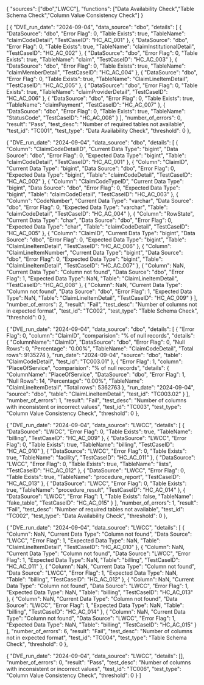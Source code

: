 {
  "sources": ["dbo","LWCC"],
  "functions": ["Data Availability Check","Table Schema Check","Column Value Consistency Check"]
}

[
  {
    "DVE_run_date": "2024-09-04", 
    "data_source": "dbo",
    "details": [
      {
        "DataSource": "dbo",
        "Error Flag": 0,
        "Table Exists": true,
        "TableName": "claimCodeDetail",
        "TestCaseID": "HC_AC_001"
      },
      {
        "DataSource": "dbo",
        "Error Flag": 0,
        "Table Exists": true,
        "TableName": "claimInstitutionalDetail",
        "TestCaseID": "HC_AC_002"
      },
      {
        "DataSource": "dbo",
        "Error Flag": 0,
        "Table Exists": true,
        "TableName": "claim",
        "TestCaseID": "HC_AC_003"
      },
      {
        "DataSource": "dbo",
        "Error Flag": 0,
        "Table Exists": true,
        "TableName": "claimMemberDetail",
        "TestCaseID": "HC_AC_004"
      },
      {
        "DataSource": "dbo",
        "Error Flag": 0,
        "Table Exists": true,
        "TableName": "ClaimLineItemDetail",
        "TestCaseID": "HC_AC_005"
      },
      {
        "DataSource": "dbo",
        "Error Flag": 0,
        "Table Exists": true,
        "TableName": "claimProviderDetail",
        "TestCaseID": "HC_AC_006"
      },
      {
        "DataSource": "dbo",
        "Error Flag": 0,
        "Table Exists": true,
        "TableName": "claimPayment",
        "TestCaseID": "HC_AC_007"
      },
      {
        "DataSource": "dbo",
        "Error Flag": 0,
        "Table Exists": true,
        "TableName": "StatusCode",
        "TestCaseID": "HC_AC_008"
      }
    ],
    "number_of_errors": 0,
    "result": "Pass",
    "test_desc": "Number of required tables not available",
    "test_id": "TC001",
    "test_type": "Data Availability Check",
    "threshold": 0
  },

  {
    "DVE_run_date": "2024-09-04",
    "data_source": "dbo",
    "details": [
      {
        "Column": "ClaimCodeDetailID",
        "Current Data Type": "bigint",
        "Data Source": "dbo",
        "Error Flag": 0,
        "Expected Data Type": "bigint",
        "Table": "claimCodeDetail",
        "TestCaseID": "HC_AC_001"
      },
      {
        "Column": "ClaimID",
        "Current Data Type": "bigint",
        "Data Source": "dbo",
        "Error Flag": 0,
        "Expected Data Type": "bigint",
        "Table": "claimCodeDetail",
        "TestCaseID": "HC_AC_002"
      },
      {
        "Column": "ClaimCodeTypeID",
        "Current Data Type": "bigint",
        "Data Source": "dbo",
        "Error Flag": 0,
        "Expected Data Type": "bigint",
        "Table": "claimCodeDetail",
        "TestCaseID": "HC_AC_003"
      },
      {
        "Column": "CodeNumber",
        "Current Data Type": "varchar",
        "Data Source": "dbo",
        "Error Flag": 0,
        "Expected Data Type": "varchar",
        "Table": "claimCodeDetail",
        "TestCaseID": "HC_AC_004"
      },
      {
        "Column": "RowState",
        "Current Data Type": "char",
        "Data Source": "dbo",
        "Error Flag": 0,
        "Expected Data Type": "char",
        "Table": "claimCodeDetail",
        "TestCaseID": "HC_AC_005"
      },
      {
        "Column": "ClaimID",
        "Current Data Type": "bigint",
        "Data Source": "dbo",
        "Error Flag": 0,
        "Expected Data Type": "bigint",
        "Table": "ClaimLineItemDetail",
        "TestCaseID": "HC_AC_006"
      },
      {
        "Column": "ClaimLineItemNumber",
        "Current Data Type": "bigint",
        "Data Source": "dbo",
        "Error Flag": 0,
        "Expected Data Type": "bigint",
        "Table": "ClaimLineItemDetail",
        "TestCaseID": "HC_AC_007"
      },
      {
        "Column": NaN,
        "Current Data Type": "Column not found",
        "Data Source": "dbo",
        "Error Flag": 1,
        "Expected Data Type": NaN,
        "Table": "ClaimLineItemDetail",
        "TestCaseID": "HC_AC_008"
      },
      {
        "Column": NaN,
        "Current Data Type": "Column not found",
        "Data Source": "dbo",
        "Error Flag": 1,
        "Expected Data Type": NaN,
        "Table": "ClaimLineItemDetail",
        "TestCaseID": "HC_AC_009"
      }
    ],
    "number_of_errors": 2,
    "result": "Fail",
    "test_desc": "Number of columns not in expected format",
    "test_id": "TC002",
    "test_type": "Table Schema Check",
    "threshold": 0
  },
  
  {
    "DVE_run_date": "2024-09-04",
    "data_source": "dbo",
    "details": [
      {
        "Error Flag": 0,
        "column": "ClaimID",
        "comparision": "% of null records",
        "details": {
          "ColumnName": "ClaimID",
          "DataSource": "dbo",
          "Error Flag": 0,
          "Null Rows": 0,
          "Percentage": "0.00%",
          "TableName": "ClaimCodeDetail",
          "Total rows": 9135274
        },
        "run_date": "2024-09-04",
        "source": "dbo",
        "table": "ClaimCodeDetail",
        "test_id": "TC003.01"
      },
      {
        "Error Flag": 1,
        "column": "PlaceOfService",
        "comparision": "% of null records",
        "details": {
          "ColumnName": "PlaceOfService",
          "DataSource": "dbo",
          "Error Flag": 1,
          "Null Rows": 14,
          "Percentage": "0.00%",
          "TableName": "ClaimLineItemDetail",
          "Total rows": 5362763
        },
        "run_date": "2024-09-04",
        "source": "dbo",
        "table": "ClaimLineItemDetail",
        "test_id": "TC003.02"
      }
    ],
    "number_of_errors": 1,
    "result": "Fail",
    "test_desc": "Number of columns with inconsistent or incorrect values",
    "test_id": "TC003",
    "test_type": "Column Value Consistency Check",
    "threshold": 0
  },

  {
    "DVE_run_date": "2024-09-04",
    "data_source": "LWCC",
    "details": [
      {
        "DataSource": "LWCC",
        "Error Flag": 0,
        "Table Exists": true,
        "TableName": "billing",
        "TestCaseID": "HC_AC_009"
      },
      {
        "DataSource": "LWCC",
        "Error Flag": 0,
        "Table Exists": true,
        "TableName": "billing",
        "TestCaseID": "HC_AC_010"
      },
      {
        "DataSource": "LWCC",
        "Error Flag": 0,
        "Table Exists": true,
        "TableName": "facility",
        "TestCaseID": "HC_AC_011"
      },
      {
        "DataSource": "LWCC",
        "Error Flag": 0,
        "Table Exists": true,
        "TableName": "lists",
        "TestCaseID": "HC_AC_012"
      },
      {
        "DataSource": "LWCC",
        "Error Flag": 0,
        "Table Exists": true,
        "TableName": "procedure_report",
        "TestCaseID": "HC_AC_013"
      },
      {
        "DataSource": "LWCC",
        "Error Flag": 0,
        "Table Exists": true,
        "TableName": "procedure_result",
        "TestCaseID": "HC_AC_014"
      },
      {
        "DataSource": "LWCC",
        "Error Flag": 1,
        "Table Exists": false,
        "TableName": "fake_table",
        "TestCaseID": "HC_AC_015"
      }
    ],
    "number_of_errors": 1,
    "result": "Fail",
    "test_desc": "Number of required tables not available",
    "test_id": "TC002",
    "test_type": "Data Availability Check",
    "threshold": 0
  },

  {
    "DVE_run_date": "2024-09-04",
    "data_source": "LWCC",
    "details": [
      {
        "Column": NaN,
        "Current Data Type": "Column not found",
        "Data Source": "LWCC",
        "Error Flag": 1,
        "Expected Data Type": NaN,
        "Table": "ClaimLineItemDetail",
        "TestCaseID": "HC_AC_010"
      },
      {
        "Column": NaN,
        "Current Data Type": "Column not found",
        "Data Source": "LWCC",
        "Error Flag": 1,
        "Expected Data Type": NaN,
        "Table": "billing",
        "TestCaseID": "HC_AC_011"
      },
      {
        "Column": NaN,
        "Current Data Type": "Column not found",
        "Data Source": "LWCC",
        "Error Flag": 1,
        "Expected Data Type": NaN,
        "Table": "billing",
        "TestCaseID": "HC_AC_012"
      },
      {
        "Column": NaN,
        "Current Data Type": "Column not found",
        "Data Source": "LWCC",
        "Error Flag": 1,
        "Expected Data Type": NaN,
        "Table": "billing",
        "TestCaseID": "HC_AC_013"
      },
      {
        "Column": NaN,
        "Current Data Type": "Column not found",
        "Data Source": "LWCC",
        "Error Flag": 1,
        "Expected Data Type": NaN,
        "Table": "billing",
        "TestCaseID": "HC_AC_014"
      },
      {
        "Column": NaN,
        "Current Data Type": "Column not found",
        "Data Source": "LWCC",
        "Error Flag": 1,
        "Expected Data Type": NaN,
        "Table": "billing",
        "TestCaseID": "HC_AC_015"
      }
    ],
    "number_of_errors": 6,
    "result": "Fail",
    "test_desc": "Number of columns not in expected format",
    "test_id": "TC004",
    "test_type": "Table Schema Check",
    "threshold": 0
  },
  
  {
    "DVE_run_date": "2024-09-04",
    "data_source": "LWCC",
    "details": [],
    "number_of_errors": 0,
    "result": "Pass",
    "test_desc": "Number of columns with inconsistent or incorrect values",
    "test_id": "TC006",
    "test_type": "Column Value Consistency Check",
    "threshold": 0
  }
]

